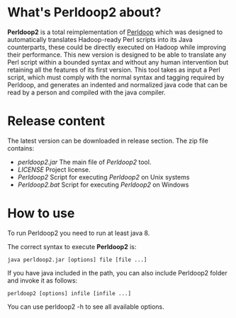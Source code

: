 # What's Perldoop2 about? #

**Perldoop2** is a total reimplementation of [Perldoop](https://github.com/citiususc/perldoop) which was designed to automatically translates Hadoop-ready Perl scripts into its Java counterparts, these could be directly executed on Hadoop while improving their performance. This new version is designed to be able to translate any Perl script within a bounded syntax and without any human intervention but retaining all the features of its first version.
This tool takes as input a Perl script, which must comply with the normal syntax and tagging required by Perldoop, and generates an indented and normalized java code that can be read by a person and compiled with the java compiler.

# Release content #

The latest version can be downloaded in release section. The zip file contains:

* *perldoop2.jar* The main file of *Perldoop2* tool.
* *LICENSE* Project license.
* *Perldoop2* Script for executing *Perldoop2* on Unix systems
* *Perldoop2.bat* Script for executing *Perldoop2* on Windows

# How to use #

To run Perldoop2 you need to run at least java 8.

The correct syntax to execute **Perldoop2** is:

`java perldoop2.jar [options] file [file ...]`

If you have java included in the path, you can also include Perldoop2 folder and invoke it as follows:

`perldoop2 [options] infile [infile ...]`

You can use perldoop2 -h to see all available options.
